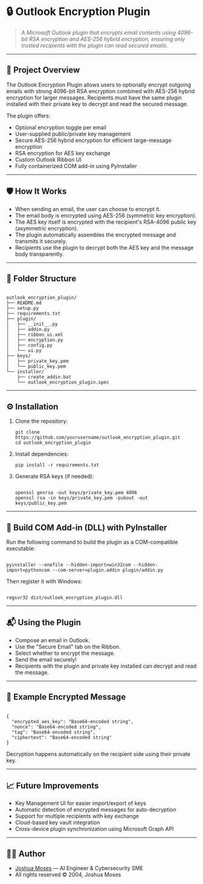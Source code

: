 <!DOCTYPE html>
<html lang="en">
<head>
  <meta charset="UTF-8">
</head>
<body>

<h1>🔒 Outlook Encryption Plugin</h1>

<blockquote>
  <em>A Microsoft Outlook plugin that encrypts email contents using 4096-bit RSA encryption and AES-256 hybrid encryption, ensuring only trusted recipients with the plugin can read secured emails.</em>
</blockquote>

<hr>

<h2>🚀 Project Overview</h2>

<p>The Outlook Encryption Plugin allows users to optionally encrypt outgoing emails with strong 4096-bit RSA encryption combined with AES-256 hybrid encryption for larger messages. Recipients must have the same plugin installed with their private key to decrypt and read the secured message.</p>

<p>The plugin offers:</p>
<ul>
  <li>Optional encryption toggle per email</li>
  <li>User-supplied public/private key management</li>
  <li>Secure AES-256 hybrid encryption for efficient large-message encryption</li>
  <li>RSA encryption for AES key exchange</li>
  <li>Custom Outlook Ribbon UI</li>
  <li>Fully containerized COM add-in using PyInstaller</li>
</ul>

<hr>

<h2>🛡️ How It Works</h2>

<ul>
  <li>When sending an email, the user can choose to encrypt it.</li>
  <li>The email body is encrypted using AES-256 (symmetric key encryption).</li>
  <li>The AES key itself is encrypted with the recipient's RSA-4096 public key (asymmetric encryption).</li>
  <li>The plugin automatically assembles the encrypted message and transmits it securely.</li>
  <li>Recipients use the plugin to decrypt both the AES key and the message body transparently.</li>
</ul>

<hr>

<h2>📂 Folder Structure</h2>

<pre><code>
outlook_encryption_plugin/
├── README.md
├── setup.py
├── requirements.txt
├── plugin/
│   ├── __init__.py
│   ├── addin.py
│   ├── ribbon_ui.xml
│   ├── encryption.py
│   ├── config.py
│   └── ui.py
├── keys/
│   ├── private_key.pem
│   └── public_key.pem
└── installer/
    ├── create_addin.bat
    └── outlook_encryption_plugin.spec
</code></pre>

<hr>

<h2>⚙️ Installation</h2>

<ol>
  <li>Clone the repository:</li>
  <pre><code>git clone https://github.com/yourusername/outlook_encryption_plugin.git
cd outlook_encryption_plugin
</code></pre>

  <li>Install dependencies:</li>
  <pre><code>pip install -r requirements.txt
</code></pre>

  <li>Generate RSA keys (if needed):</li>
  <pre><code>
openssl genrsa -out keys/private_key.pem 4096
openssl rsa -in keys/private_key.pem -pubout -out keys/public_key.pem
</code></pre>

</ol>

<hr>

<h2>🐳 Build COM Add-in (DLL) with PyInstaller</h2>

<p>Run the following command to build the plugin as a COM-compatible executable:</p>

<pre><code>
pyinstaller --onefile --hidden-import=win32com --hidden-import=pythoncom --com-server=plugin.addin plugin/addin.py
</code></pre>

<p>Then register it with Windows:</p>

<pre><code>
regsvr32 dist/outlook_encryption_plugin.dll
</code></pre>

<hr>

<h2>📬 Using the Plugin</h2>

<ul>
  <li>Compose an email in Outlook.</li>
  <li>Use the "Secure Email" tab on the Ribbon.</li>
  <li>Select whether to encrypt the message.</li>
  <li>Send the email securely!</li>
  <li>Recipients with the plugin and private key installed can decrypt and read the message.</li>
</ul>

<hr>

<h2>📝 Example Encrypted Message</h2>

<pre><code>
{
  "encrypted_aes_key": "Base64-encoded string",
  "nonce": "Base64-encoded string",
  "tag": "Base64-encoded string",
  "ciphertext": "Base64-encoded string"
}
</code></pre>

<p>Decryption happens automatically on the recipient side using their private key.</p>

<hr>

<h2>📈 Future Improvements</h2>

<ul>
  <li>Key Management UI for easier import/export of keys</li>
  <li>Automatic detection of encrypted messages for auto-decryption</li>
  <li>Support for multiple recipients with key exchange</li>
  <li>Cloud-based key vault integration</li>
  <li>Cross-device plugin synchronization using Microsoft Graph API</li>
</ul>

<hr>

<h2>👨‍💻 Author</h2>

<ul>
  <li><a href="https://github.com/joshuanmoses">Joshua Moses</a> — AI Engineer & Cybersecurity SME</li>
   <li>All rights reserved © 2004, Joshua Moses</li>
</ul>

</body>
</html>
